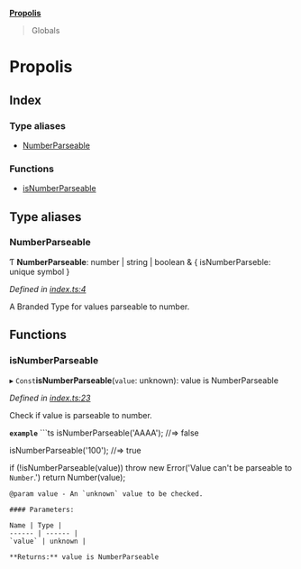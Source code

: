 **[Propolis](README.md)**

> Globals

# Propolis

## Index

### Type aliases

* [NumberParseable](README.md#numberparseable)

### Functions

* [isNumberParseable](README.md#isnumberparseable)

## Type aliases

### NumberParseable

Ƭ  **NumberParseable**: number \| string \| boolean & { isNumberParseble: unique symbol  }

*Defined in [index.ts:4](https://github.com/iagobelo/propolis/blob/446800c/src/index.ts#L4)*

A Branded Type for values parseable to number.

## Functions

### isNumberParseable

▸ `Const`**isNumberParseable**(`value`: unknown): value is NumberParseable

*Defined in [index.ts:23](https://github.com/iagobelo/propolis/blob/446800c/src/index.ts#L23)*

Check if value is parseable to number.

**`example`** ```ts
isNumberParseable('AAAA');
//=> false

isNumberParseable('100');
//=> true

if (!isNumberParseable(value))
  throw new Error('Value can\'t be parseable to `Number`.')
return Number(value);
```
@param value - An `unknown` value to be checked.

#### Parameters:

Name | Type |
------ | ------ |
`value` | unknown |

**Returns:** value is NumberParseable

